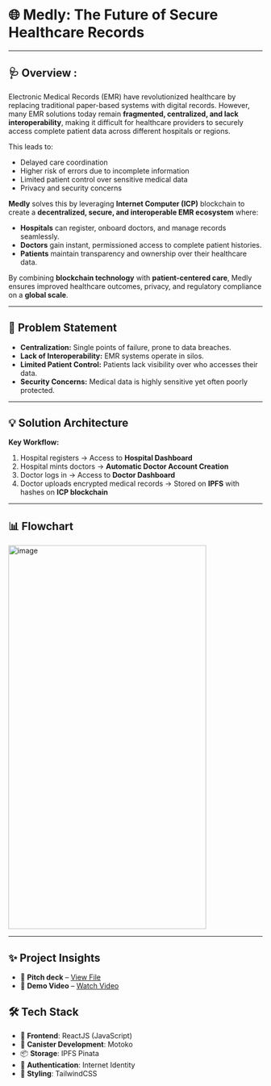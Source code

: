 # 🌐 Medly: The Future of Secure Healthcare Records

---

## 🩺 Overview :

Electronic Medical Records (EMR) have revolutionized healthcare by replacing traditional paper-based systems with digital records. However, many EMR solutions today remain **fragmented, centralized, and lack interoperability**, making it difficult for healthcare providers to securely access complete patient data across different hospitals or regions.  

This leads to:  
- Delayed care coordination  
- Higher risk of errors due to incomplete information  
- Limited patient control over sensitive medical data  
- Privacy and security concerns  

**Medly** solves this by leveraging **Internet Computer (ICP)** blockchain to create a **decentralized, secure, and interoperable EMR ecosystem** where:  
- **Hospitals** can register, onboard doctors, and manage records seamlessly.  
- **Doctors** gain instant, permissioned access to complete patient histories.  
- **Patients** maintain transparency and ownership over their healthcare data.  

By combining **blockchain technology** with **patient-centered care**, Medly ensures improved healthcare outcomes, privacy, and regulatory compliance on a **global scale**.  

---

## 🚀 Problem Statement  

- **Centralization:** Single points of failure, prone to data breaches.  
- **Lack of Interoperability:** EMR systems operate in silos.  
- **Limited Patient Control:** Patients lack visibility over who accesses their data.  
- **Security Concerns:** Medical data is highly sensitive yet often poorly protected.  

---

## 💡 Solution Architecture  

**Key Workflow:**  
1. Hospital registers → Access to **Hospital Dashboard**  
2. Hospital mints doctors → **Automatic Doctor Account Creation**  
3. Doctor logs in → Access to **Doctor Dashboard**  
4. Doctor uploads encrypted medical records → Stored on **IPFS** with hashes on **ICP blockchain**

---

## 📊 Flowchart  

<img width="392" height="761" alt="image" src="https://github.com/user-attachments/assets/914ee9ae-b5fc-4e7a-9259-70a23c1a1205" />


---

## ✨ Project Insights

- 📝 **Pitch deck** – [View File](https://www.youtube.com/watch?v=4JvdCAZJ4FI)  
- 🎥 **Demo Video** – [Watch Video](https://youtu.be/Cy-rEW8Gtvo)



## 🛠 Tech Stack

- 🎨 **Frontend**: ReactJS (JavaScript)  
- 🧠 **Canister Development**: Motoko
- 📦 **Storage**: IPFS Pinata
- 🔐 **Authentication**: Internet Identity  
- 💅 **Styling**: TailwindCSS  
